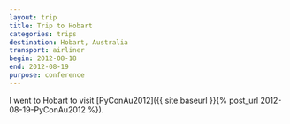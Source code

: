 ```yaml
---
layout: trip
title: Trip to Hobart
categories: trips
destination: Hobart, Australia
transport: airliner
begin: 2012-08-18
end: 2012-08-19
purpose: conference
---
```


I went to Hobart to visit [PyConAu2012]({{ site.baseurl }}{% post_url 2012-08-19-PyConAu2012 %}).
